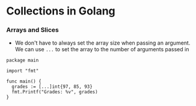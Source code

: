 # Collections in Golang

### Arrays and Slices

- We don't have to always set the array size when passing an argument. We can use `...` to set the array to the number of arguments passed in

```golang
package main

import "fmt"

func main() {
  grades := [...]int{97, 85, 93}
  fmt.Printf("Grades: %v", grades)
}
```


